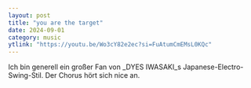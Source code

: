 ```yaml
---
layout: post
title: "you are the target"
date: 2024-09-01
category: music
ytlink: "https://youtu.be/Wo3cY82e2ec?si=FuAtumCmEMsL0KQc"
---
```


Ich bin generell ein großer Fan von _DYES IWASAKI_s Japanese-Electro-Swing-Stil. Der Chorus hört sich nice an.
